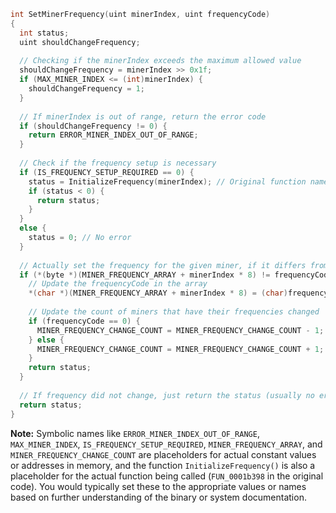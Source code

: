 ```c
int SetMinerFrequency(uint minerIndex, uint frequencyCode)
{
  int status;
  uint shouldChangeFrequency;
  
  // Checking if the minerIndex exceeds the maximum allowed value
  shouldChangeFrequency = minerIndex >> 0x1f;
  if (MAX_MINER_INDEX <= (int)minerIndex) {
    shouldChangeFrequency = 1;
  }
  
  // If minerIndex is out of range, return the error code
  if (shouldChangeFrequency != 0) {
    return ERROR_MINER_INDEX_OUT_OF_RANGE;
  }
  
  // Check if the frequency setup is necessary
  if (IS_FREQUENCY_SETUP_REQUIRED == 0) {
    status = InitializeFrequency(minerIndex); // Original function name: FUN_0001b398
    if (status < 0) {
      return status;
    }
  }
  else {
    status = 0; // No error
  }
  
  // Actually set the frequency for the given miner, if it differs from the existing one
  if (*(byte *)(MINER_FREQUENCY_ARRAY + minerIndex * 8) != frequencyCode) {
    // Update the frequencyCode in the array
    *(char *)(MINER_FREQUENCY_ARRAY + minerIndex * 8) = (char)frequencyCode;
    
    // Update the count of miners that have their frequencies changed
    if (frequencyCode == 0) {
      MINER_FREQUENCY_CHANGE_COUNT = MINER_FREQUENCY_CHANGE_COUNT - 1; // Decrement
    } else {
      MINER_FREQUENCY_CHANGE_COUNT = MINER_FREQUENCY_CHANGE_COUNT + 1; // Increment
    }
    return status;
  }
  
  // If frequency did not change, just return the status (usually no error)
  return status;
}
```

**Note:** Symbolic names like `ERROR_MINER_INDEX_OUT_OF_RANGE`, `MAX_MINER_INDEX`, `IS_FREQUENCY_SETUP_REQUIRED`, `MINER_FREQUENCY_ARRAY`, and `MINER_FREQUENCY_CHANGE_COUNT` are placeholders for actual constant values or addresses in memory, and the function `InitializeFrequency()` is also a placeholder for the actual function being called (`FUN_0001b398` in the original code). You would typically set these to the appropriate values or names based on further understanding of the binary or system documentation.